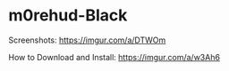 # m0rehud-Black
Screenshots: https://imgur.com/a/DTWOm

How to Download and Install: https://imgur.com/a/w3Ah6
